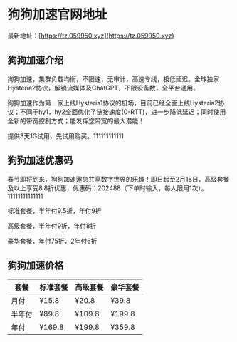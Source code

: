 # 狗狗加速官网地址

最新地址：[https://tz.059950.xyz](https://tz.059950.xyz)

## 狗狗加速介绍

狗狗加速，集群负载均衡，不限速，无审计，高速专线，极低延迟。全球独家Hysteria2协议，解锁流媒体及ChatGPT，不限设备数，全平台通用。

狗狗加速作为第一家上线Hysteria1协议的机场，目前已经全面上线Hysteria2协议；不同于hy1，hy2全面优化了链接速度(0-RTT)，进一步降低延迟；同时使用全新的带宽控制方式；能发挥您带宽的最大潜能！

提供3天1G试用，先试用购买。111111111111

## 狗狗加速优惠码

春节即将到来，狗狗加速邀您共享数字世界的乐趣！即日起至2月18日，高级套餐及以上享受8.8折优惠，优惠码：202488（下单时输入，每人限用1次）。11111111111111

标准套餐，半年付9.5折，年付9折

高级套餐，半年付9折，年付8折

豪华套餐，年付75折，2年付6折

## 狗狗加速价格

|套餐|标准套餐|高级套餐|豪华套餐|
|----|----|----|----|
|月付|¥15.8|¥20.8|¥39.8|
|半年付|¥89.8|¥109.8|¥199.8|
|年付|¥169.8|¥199.8|¥359.8|
